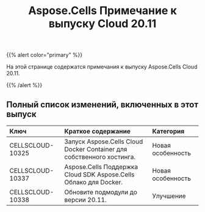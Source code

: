 ﻿---
title: Aspose.Cells Примечание к выпуску Cloud 20.11
second_title: Aspose.Cells Cloud Documen
type: docs
url: /ru/aspose-cells-cloud-20-11-release-notes/
description: Aspose.Cells Облако поддерживает Excel для создания, преобразования, слияния, разделения, защиты, операций с внутренними объектами и т. д.
weight: 7
---
{{% alert color="primary" %}} 

На этой странице содержатся примечания к выпуску Aspose.Cells Cloud 20.11.

{{% /alert %}} 
## **Полный список изменений, включенных в этот выпуск**

|**Ключ**|**Краткое содержание**|**Категория**|
|:- |:- |:- |
|CELLSCLOUD-10325|Запуск Aspose.Cells Cloud Docker Container для собственного хостинга.|Новая особенность|
|CELLSCLOUD-10337|Aspose.Cells Поддержка Cloud SDK Aspose.Cells Облако для Docker.|Новая особенность|
|CELLSCLOUD-10338|Обновите подмодули до версии 20.11.|Улучшение|
